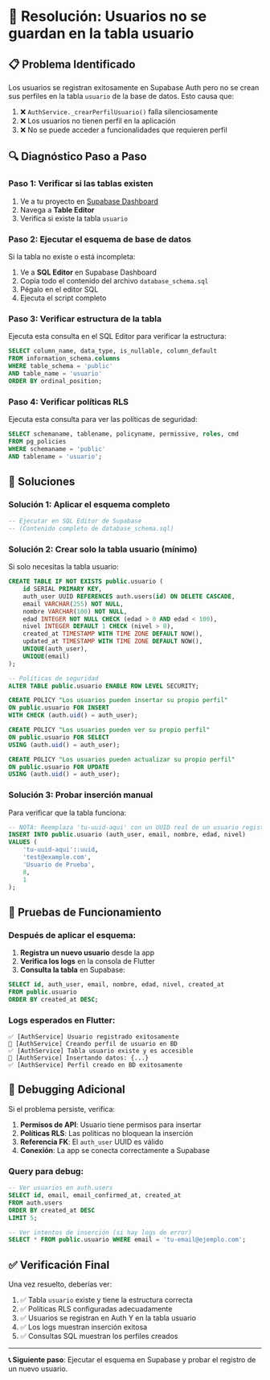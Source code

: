 # 🔧 Resolución: Usuarios no se guardan en la tabla usuario

## 📋 Problema Identificado

Los usuarios se registran exitosamente en Supabase Auth pero no se crean sus perfiles en la tabla `usuario` de la base de datos. Esto causa que:

1. ❌ `AuthService._crearPerfilUsuario()` falla silenciosamente
2. ❌ Los usuarios no tienen perfil en la aplicación
3. ❌ No se puede acceder a funcionalidades que requieren perfil

## 🔍 Diagnóstico Paso a Paso

### Paso 1: Verificar si las tablas existen

1. Ve a tu proyecto en [Supabase Dashboard](https://supabase.com/dashboard)
2. Navega a **Table Editor**
3. Verifica si existe la tabla `usuario`

### Paso 2: Ejecutar el esquema de base de datos

Si la tabla no existe o está incompleta:

1. Ve a **SQL Editor** en Supabase Dashboard
2. Copia todo el contenido del archivo `database_schema.sql`
3. Pégalo en el editor SQL
4. Ejecuta el script completo

### Paso 3: Verificar estructura de la tabla

Ejecuta esta consulta en el SQL Editor para verificar la estructura:

```sql
SELECT column_name, data_type, is_nullable, column_default 
FROM information_schema.columns 
WHERE table_schema = 'public' 
AND table_name = 'usuario' 
ORDER BY ordinal_position;
```

### Paso 4: Verificar políticas RLS

Ejecuta esta consulta para ver las políticas de seguridad:

```sql
SELECT schemaname, tablename, policyname, permissive, roles, cmd 
FROM pg_policies 
WHERE schemaname = 'public' 
AND tablename = 'usuario';
```

## 🚀 Soluciones

### Solución 1: Aplicar el esquema completo

```sql
-- Ejecutar en SQL Editor de Supabase
-- (Contenido completo de database_schema.sql)
```

### Solución 2: Crear solo la tabla usuario (mínimo)

Si solo necesitas la tabla usuario:

```sql
CREATE TABLE IF NOT EXISTS public.usuario (
    id SERIAL PRIMARY KEY,
    auth_user UUID REFERENCES auth.users(id) ON DELETE CASCADE,
    email VARCHAR(255) NOT NULL,
    nombre VARCHAR(100) NOT NULL,
    edad INTEGER NOT NULL CHECK (edad > 0 AND edad < 100),
    nivel INTEGER DEFAULT 1 CHECK (nivel > 0),
    created_at TIMESTAMP WITH TIME ZONE DEFAULT NOW(),
    updated_at TIMESTAMP WITH TIME ZONE DEFAULT NOW(),
    UNIQUE(auth_user),
    UNIQUE(email)
);

-- Políticas de seguridad
ALTER TABLE public.usuario ENABLE ROW LEVEL SECURITY;

CREATE POLICY "Los usuarios pueden insertar su propio perfil"
ON public.usuario FOR INSERT
WITH CHECK (auth.uid() = auth_user);

CREATE POLICY "Los usuarios pueden ver su propio perfil" 
ON public.usuario FOR SELECT 
USING (auth.uid() = auth_user);

CREATE POLICY "Los usuarios pueden actualizar su propio perfil" 
ON public.usuario FOR UPDATE 
USING (auth.uid() = auth_user);
```

### Solución 3: Probar inserción manual

Para verificar que la tabla funciona:

```sql
-- NOTA: Reemplaza 'tu-uuid-aqui' con un UUID real de un usuario registrado
INSERT INTO public.usuario (auth_user, email, nombre, edad, nivel) 
VALUES (
    'tu-uuid-aqui'::uuid, 
    'test@example.com', 
    'Usuario de Prueba', 
    8, 
    1
);
```

## 🧪 Pruebas de Funcionamiento

### Después de aplicar el esquema:

1. **Registra un nuevo usuario** desde la app
2. **Verifica los logs** en la consola de Flutter
3. **Consulta la tabla** en Supabase:

```sql
SELECT id, auth_user, email, nombre, edad, nivel, created_at 
FROM public.usuario 
ORDER BY created_at DESC;
```

### Logs esperados en Flutter:

```
✅ [AuthService] Usuario registrado exitosamente
👤 [AuthService] Creando perfil de usuario en BD
✅ [AuthService] Tabla usuario existe y es accesible
📝 [AuthService] Insertando datos: {...}
✅ [AuthService] Perfil creado en BD exitosamente
```

## 🐛 Debugging Adicional

Si el problema persiste, verifica:

1. **Permisos de API**: Usuario tiene permisos para insertar
2. **Políticas RLS**: Las políticas no bloquean la inserción
3. **Referencia FK**: El `auth_user` UUID es válido
4. **Conexión**: La app se conecta correctamente a Supabase

### Query para debug:

```sql
-- Ver usuarios en auth.users
SELECT id, email, email_confirmed_at, created_at 
FROM auth.users 
ORDER BY created_at DESC 
LIMIT 5;

-- Ver intentos de inserción (si hay logs de error)
SELECT * FROM public.usuario WHERE email = 'tu-email@ejemplo.com';
```

## ✅ Verificación Final

Una vez resuelto, deberías ver:

1. ✅ Tabla `usuario` existe y tiene la estructura correcta
2. ✅ Políticas RLS configuradas adecuadamente
3. ✅ Usuarios se registran en Auth Y en la tabla usuario
4. ✅ Los logs muestran inserción exitosa
5. ✅ Consultas SQL muestran los perfiles creados

---

**📞 Siguiente paso**: Ejecutar el esquema en Supabase y probar el registro de un nuevo usuario.
